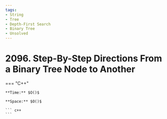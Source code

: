 ```yaml
---
tags:
- String
- Tree
- Depth-First Search
- Binary Tree
- Unsolved
---
```



# 2096. Step-By-Step Directions From a Binary Tree Node to Another

=== "C++"

    **Time:** $O()$

    **Space:** $O()$

    ``` c++
    ```